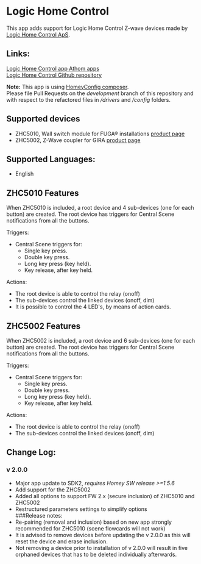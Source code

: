 # Logic Home Control

This app adds support for Logic Home Control Z-wave devices made by [Logic Home Control ApS](http://logichome.dk/).

## Links:
[Logic Home Control app Athom apps](https://apps.athom.com/app/dk.logichome)                    
[Logic Home Control Github repository](https://github.com/TedTolboom/dk.logichome)   

**Note:** This app is using [HomeyConfig composer](https://www.npmjs.com/package/node-homey-config-composer).   
Please file Pull Requests on the *development* branch of this repository and with respect to the refactored files in _/drivers_ and _/config_ folders.   

## Supported devices
* ZHC5010, Wall switch module for FUGA® installations [product page](http://logichome.dk/index.php/products/3-zhc5010-z-wave-switch-module-for-fuga-installations)
* ZHC5002, Z-Wave coupler for GIRA [product page](http://logichome.dk/index.php/products/7-zhc5002-z-wave-coupler-for-gira)

## Supported Languages:
* English

## ZHC5010 Features

When ZHC5010 is included, a root device and 4 sub-devices (one for each button) are created.
The root device has triggers for Central Scene notifications from all the buttons.

Triggers:
* Central Scene triggers for:
  * Single key press.
  * Double key press.
  * Long key press (key held).
  * Key release, after key held.

 Actions:
 * The root device is able to control the relay (onoff)   
 * The sub-devices control the linked devices (onoff, dim)
 * It is possible to control the 4 LED's, by means of action cards.

 ## ZHC5002 Features

 When ZHC5002 is included, a root device and 6 sub-devices (one for each button) are created.
 The root device has triggers for Central Scene notifications from all the buttons.

 Triggers:
 * Central Scene triggers for:
   * Single key press.
   * Double key press.
   * Long key press (key held).
   * Key release, after key held.

  Actions:
  * The root device is able to control the relay (onoff)   
  * The sub-devices control the linked devices (onoff, dim)

## Change Log:
### v 2.0.0
* Major app update to SDK2, _requires Homey SW release >=1.5.6_
* Add support for the ZHC5002   
* Added all options to support FW 2.x (secure inclusion) of ZHC5010 and ZHC5002   
* Restructured parameters settings to simplify options   
###Release notes:
* Re-pairing (removal and inclusion) based on new app strongly recommended for ZHC5010 (scene flowcards will not work)
* It is advised to remove devices before updating the v 2.0.0 as this will reset the device and erase inclusion.
* Not removing a device prior to installation of v 2.0.0 will result in five orphaned devices that has to be deleted individually afterwards.
